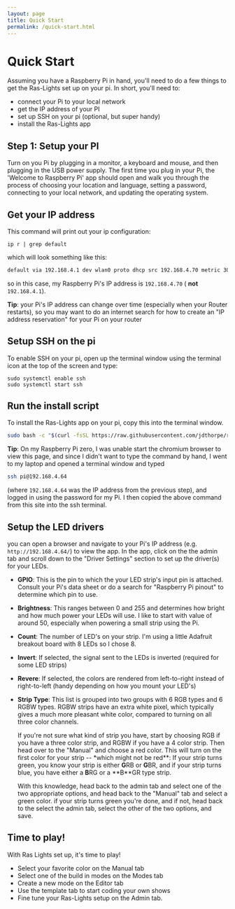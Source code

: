 ```yaml
---
layout: page
title: Quick Start
permalink: /quick-start.html
---
```


# Quick Start

Assuming you have a Raspberry Pi in hand, you'll need to do a few things to get
the Ras-Lights set up on your pi. In short, you'll need to:

-   connect your Pi to your local network
-   get the IP address of your PI
-   set up SSH on your pi (optional, but super handy)
-   install the Ras-Lights app

## Step 1: Setup your PI

Turn on you Pi by plugging in a monitor, a keyboard and mouse, and then plugging
in the USB power supply. The first time you plug in your Pi, the 'Welcome to
Raspberry Pi' app should open and walk you through the process of choosing your
location and language, setting a password, connecting to your local network, and
updating the operating system.

## Get your IP address

This command will print out your ip configuration:

```
ip r | grep default
```

which will look something like this:

```txt
default via 192.168.4.1 dev wlan0 proto dhcp src 192.168.4.70 metric 302
```

so in this case, my Raspberry Pi's IP address is `192.168.4.70` ( **not**
`192.168.4.1`).

**Tip**: your Pi's IP address can change over time (especially when your Router
restarts), so you may want to do an internet search for how to create an "IP
address reservation" for your Pi on your router

## Setup SSH on the pi

To enable SSH on your pi, open up the terminal window using the terminal icon at
the top of the screen and type:

```
sudo systemctl enable ssh
sudo systemctl start ssh
```

## Run the install script

To install the Ras-Lights app on your pi, copy this into the terminal window.

```sh
sudo bash -c "$(curl -fsSL https://raw.githubusercontent.com/jdthorpe/ras-lights/main/setup.sh)"
```

**Tip**: On my Raspberry Pi zero, I was unable start the chromium browser to
view this page, and since I didn't want to type the command by hand, I went to
my laptop and opened a terminal window and typed

```sh
ssh pi@192.168.4.64
```

(where `192.168.4.64` was the IP address from the previous step), and logged in
using the password for my Pi. I then copied the above command from this site
into the ssh terminal.

## Setup the LED drivers

you can open a browser and navigate to your Pi's IP address (e.g.
`http://192.168.4.64/`) to view the app. In the app, click on the the admin tab
and scroll down to the "Driver Settings" section to set up the driver(s) for your LEDs.

-   **GPIO**: This is the pin to which the your LED strip's input pin is attached.
    Consult your Pi's data sheet or do a search for "Raspberry Pi pinout" to
    determine which pin to use.
-   **Brightness**: This ranges between 0 and 255 and determines how bright and
    how much power your LEDs will use. I like to start with value of around 50,
    especially when powering a small strip using the Pi.
-   **Count**: The number of LED's on your strip. I'm using a little Adafruit
    breakout board with 8 LEDs so I chose 8.
-   **Invert**: If selected, the signal sent to the LEDs is inverted (required for some LED strips)
-   **Revere**: If selected, the colors are rendered from left-to-right instead of
    right-to-left (handy depending on how you mount your LED's)
-   **Strip Type**: This list is grouped into two groups with 6 RGB types and 6
    RGBW types. RGBW strips have an extra white pixel, which typically gives a much
    more pleasant white color, compared to turning on all three color channels.

    If you're not sure what kind of strip you have, start by choosing RGB if you
    have a three color strip, and RGBW if you have a 4 color strip. Then head
    over to the "Manual" and choose a red color. This will turn on the first
    color for your strip -- \*which might not be red**: If your strip turns
    green, you know your strip is either **G**RB or **G**BR, and if your strip
    turns blue, you have either a **B**RG or a **B\*\*GR type strip.

    With this knowledge, head back to the admin tab and select one of the
    two appropriate options, and head back to the "Manual" tab and select a
    green color. if your strip turns green you're done, and if not, head back to
    the select the admin tab, select the other of the two options, and save.

## Time to play!

With Ras Lights set up, it's time to play!

-   Select your favorite color on the Manual tab
-   Select one of the build in modes on the Modes tab
-   Create a new mode on the Editor tab
-   Use the template tab to start coding your own shows
-   Fine tune your Ras-Lights setup on the Admin tab.
